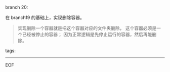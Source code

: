 branch 20:

在 branch19 的基础上，实现删除容器。

> 实现删除一个容器就是把这个容器对应的文件夹删除，
> 这个容器必须是一个已经被停止的容器；
> 因为正常逻辑是先停止运行的容器，然后再能删除。


tags:


---

EOF
